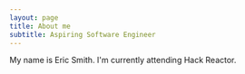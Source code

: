 ```yaml
---
layout: page
title: About me
subtitle: Aspiring Software Engineer
---
```


My name is Eric Smith. I'm currently attending Hack Reactor.
